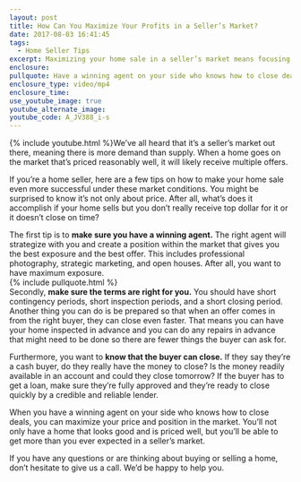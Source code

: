 ```yaml
---
layout: post
title: How Can You Maximize Your Profits in a Seller’s Market?
date: 2017-08-03 16:41:45
tags:
  - Home Seller Tips
excerpt: Maximizing your home sale in a seller’s market means focusing on some important factors besides price
enclosure:
pullquote: Have a winning agent on your side who knows how to close deals.
enclosure_type: video/mp4
enclosure_time:
use_youtube_image: true
youtube_alternate_image:
youtube_code: A_JV388_i-s
---
```



{% include youtube.html %}We’ve all heard that it’s a seller’s market out there, meaning there is more demand than supply. When a home goes on the market that’s priced reasonably well, it will likely receive multiple offers.&nbsp;

If you’re a home seller, here are a few tips on how to make your home sale even more successful under these market conditions. You might be surprised to know it’s not only about price. After all, what’s does it accomplish if your home sells but you don’t really receive top dollar for it or it doesn’t close on time?&nbsp;

The first tip is to **make sure you have a winning agent.** The right agent will strategize with you and create a position within the market that gives you the best exposure and the best offer. This includes professional photography, strategic marketing, and open houses. After all, you want to have maximum exposure.&nbsp;
<br>{% include pullquote.html %}
<br>Secondly, **make sure the terms are right for you.** You should have short contingency periods, short inspection periods, and a short closing period. Another thing you can do is be prepared so that when an offer comes in from the right buyer, they can close even faster. That means you can have your home inspected in advance and you can do any repairs in advance that might need to be done so there are fewer things the buyer can ask for.&nbsp;

Furthermore, you want to **know that the buyer can close.** If they say they’re a cash buyer, do they really have the money to close? Is the money readily available in an account and could they close tomorrow? If the buyer has to get a loan, make sure they’re fully approved and they’re ready to close quickly by a credible and reliable lender.&nbsp;

When you have a winning agent on your side who knows how to close deals, you can maximize your price and position in the market. You’ll not only have a home that looks good and is priced well, but you’ll be able to get more than you ever expected in a seller’s market.&nbsp;

If you have any questions or are thinking about buying or selling a home, don’t hesitate to give us a call. We’d be happy to help you.